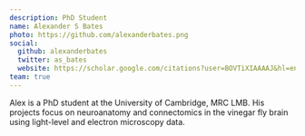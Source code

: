 ```yaml
---
description: PhD Student
name: Alexander S Bates
photo: https://github.com/alexanderbates.png
social:
  github: alexanderbates
  twitter: as_bates
  website: https://scholar.google.com/citations?user=BOVTiXIAAAAJ&hl=en
team: true
---
```



Alex is a PhD student at the University of Cambridge, MRC LMB. His projects focus on neuroanatomy 
and connectomics in the vinegar fly brain using light-level and electron microscopy data. 
